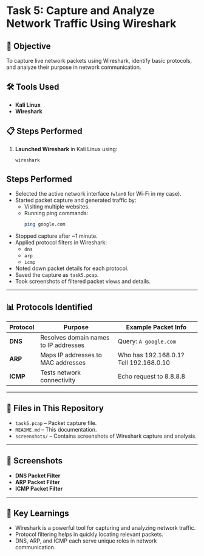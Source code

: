 # Task 5: Capture and Analyze Network Traffic Using Wireshark

## 🎯 Objective
To capture live network packets using Wireshark, identify basic protocols, and analyze their purpose in network communication.

## 🛠 Tools Used
- **Kali Linux**
- **Wireshark**

## 📋 Steps Performed

1. **Launched Wireshark** in Kali Linux using:
   ```bash
   wireshark
## Steps Performed

- Selected the active network interface (`wlan0` for Wi-Fi in my case).
- Started packet capture and generated traffic by:
  - Visiting multiple websites.
  - Running ping commands:
    ```bash
    ping google.com
    ```
- Stopped capture after ~1 minute.
- Applied protocol filters in Wireshark:
  - `dns`
  - `arp`
  - `icmp`
- Noted down packet details for each protocol.
- Saved the capture as `task5.pcap`.
- Took screenshots of filtered packet views and details.

---

## 📊 Protocols Identified

| Protocol | Purpose | Example Packet Info |
|----------|---------|----------------------|
| **DNS**  | Resolves domain names to IP addresses | Query: `A google.com` |
| **ARP**  | Maps IP addresses to MAC addresses | Who has 192.168.0.1? Tell 192.168.0.10 |
| **ICMP** | Tests network connectivity | Echo request to 8.8.8.8 |

---

## 📂 Files in This Repository
- `task5.pcap` – Packet capture file.
- `README.md` – This documentation.
- `screenshots/` – Contains screenshots of Wireshark capture and analysis.

---

## 📸 Screenshots
- **DNS Packet Filter**
- **ARP Packet Filter**
- **ICMP Packet Filter**

---

## 🧠 Key Learnings
- Wireshark is a powerful tool for capturing and analyzing network traffic.
- Protocol filtering helps in quickly locating relevant packets.
- DNS, ARP, and ICMP each serve unique roles in network communication.
